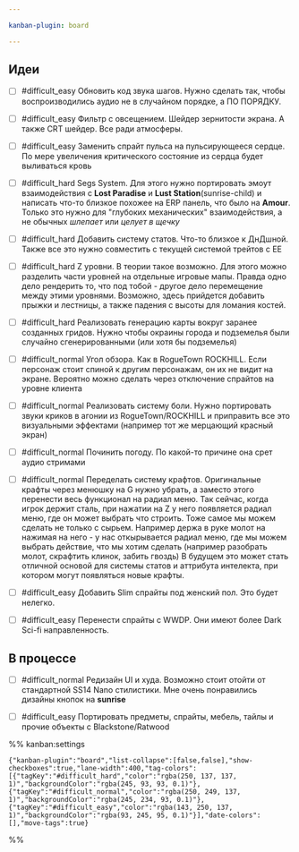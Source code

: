 ```yaml
---

kanban-plugin: board

---
```


## Идеи

- [ ] #difficult_easy 
	Обновить код звука шагов. Нужно сделать так, чтобы воспроизводились аудио не в случайном порядке, а ПО ПОРЯДКУ.
- [ ] #difficult_easy
	Фильтр с овсещением. Шейдер зернитости экрана. А также CRT шейдер. Все ради атмосферы.
- [ ] #difficult_easy 
	Заменить спрайт пульса на пульсирующееся сердце. По мере увеличения критического состояние из сердца будет выливаться кровь
- [ ] #difficult_hard
	Segs System. Для этого нужно портировать эмоут взаимодействия с **Lost Paradise** и **Lust Station**(sunrise-child) и написать что-то близкое похожее на ERP панель, что было на **Amour**. 
	Только это нужно для "глубоких механических" взаимодействия, а не обычных *шлепает* или *целует в щечку*
- [ ] #difficult_hard 
	Добавить систему статов. Что-то близкое к ДнДшной. Также все это нужно совместить с текущей системой трейтов с EE
- [ ] #difficult_hard 
	Z уровни. В теории такое возможно. Для этого можно разделить части уровней на отдельные игровые мапы. Правда одно дело рендерить то, что под тобой - другое дело перемещение между этими уровнями. Возможно, здесь прийдется добавить прыжки и лестницы, а также падения с высоты для ломания костей.
- [ ] #difficult_hard 
	Реализовать генерацию карты вокруг заранее созданных гридов. Нужно чтобы окраины города и подземелья были случайно сгенерированными (или хотя бы подземелья)
- [ ] #difficult_normal 
	Угол обзора. Как в RogueTown ROCKHILL. Если персонаж стоит спиной к другим персонажам, он их не видит на экране. 
	Вероятно можно сделать через отключение спрайтов на уровне клиента
- [ ] #difficult_normal 
	Реализовать систему боли. Нужно портировать звуки криков в агонии из RogueTown/ROCKHILL и приправить все это визуальными эффектами (например тот же мерцающий красный экран)
- [ ] #difficult_normal 
	Починить погоду. По какой-то причине она срет аудио стримами
- [ ] #difficult_normal 
	Переделать систему крафтов. Оригинальные крафты через менюшку на G нужно убрать, а заместо этого перенести весь функционал на радиал меню. 
	Так сейчас, когда игрок держит сталь, при нажатии на Z у него появляется радиал меню, где он может выбрать что строить.
	Тоже самое мы можем сделать не только с сырьем. Например держа в руке молот на нажимая на него - у нас откырывается радиал меню, где мы можем выбрать действие, что мы хотим сделать (например разобрать молот, скрафтить клинок, забить гвоздь)
	В будущем это может стать отличной основой для системы статов и аттрибута интелекта, при котором могут появляться новые крафты.
- [ ] #difficult_easy
	Добавить Slim спрайты под женский пол. Это будет нелегко.
- [ ] #difficult_easy
	Перенести спрайты с WWDP. Они имеют более Dark Sci-fi направленность.


## В процессе

- [ ] #difficult_normal 
	Редизайн UI и худа. Возможно стоит отойти от стандартной SS14 Nano стилистики.
	Мне очень понравились дизайны кнопок на **sunrise**
- [ ] #difficult_easy 
	Портировать предметы, спрайты, мебель, тайлы и прочие объекты с Blackstone/Ratwood




%% kanban:settings
```
{"kanban-plugin":"board","list-collapse":[false,false],"show-checkboxes":true,"lane-width":400,"tag-colors":[{"tagKey":"#difficult_hard","color":"rgba(250, 137, 137, 1)","backgroundColor":"rgba(245, 93, 93, 0.1)"},{"tagKey":"#difficult_normal","color":"rgba(250, 249, 137, 1)","backgroundColor":"rgba(245, 234, 93, 0.1)"},{"tagKey":"#difficult_easy","color":"rgba(143, 250, 137, 1)","backgroundColor":"rgba(93, 245, 95, 0.1)"}],"date-colors":[],"move-tags":true}
```
%%
